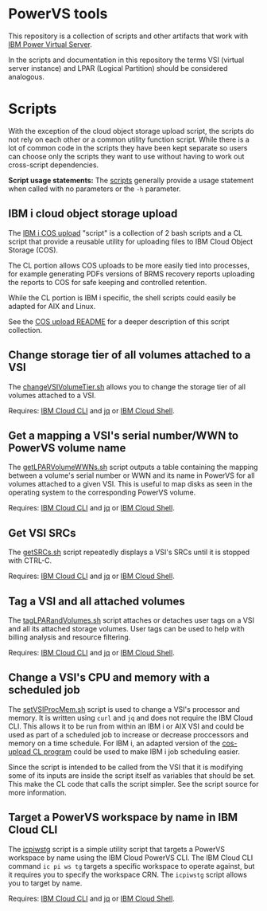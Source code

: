 # PowerVS tools
This repository is a collection of scripts and other artifacts that work with [IBM Power Virtual Server](https://cloud.ibm.com/power/overview).

In the scripts and documentation in this repository the terms VSI (virtual server instance) and LPAR (Logical Partition) should be considered analogous.

# Scripts
With the exception of the cloud object storage upload script, the scripts do not rely on each other or a common utility function script. While there is a lot of common code in the scripts they have been kept separate so users can choose only the scripts they want to use without having to work out cross-script dependencies.

**Script usage statements:** The [scripts](./scripts/) generally provide a usage statement when called with no parameters or the `-h` parameter.

## IBM i cloud object storage upload
The [IBM i COS upload](./cos-upload) "script" is a collection of 2 bash scripts and a CL script that provide a reusable utility for uploading files to IBM Cloud Object Storage (COS).

The CL portion allows COS uploads to be more easily tied into processes, for example generating PDFs versions of BRMS recovery reports uploading the reports to COS for safe keeping and controlled retention.

While the CL portion is IBM i specific, the shell scripts could easily be adapted for AIX and Linux.

See the [COS upload README](./scripts/cos-upload/README.md) for a deeper description of this script collection.

## Change storage tier of all volumes attached to a VSI
The [changeVSIVolumeTier.sh](./scripts/changeVSIVolumeTier.sh) allows you to change the storage tier of all volumes attached to a VSI.

Requires: [IBM Cloud CLI](https://cloud.ibm.com/docs/cli?topic=cli-getting-started) and [jq](https://jqlang.github.io/jq/) or [IBM Cloud Shell](https://www.ibm.com/products/cloud-shell).

## Get a mapping a VSI's serial number/WWN to PowerVS volume name
The [getLPARVolumeWWNs.sh](./scripts/getLPARVolumeWWNs.sh) script outputs a table containing the mapping between a volume's serial number or WWN and its name in PowerVS for all volumes attached to a given VSI. This is useful to map disks as seen in the operating system to the corresponding PowerVS volume.

Requires: [IBM Cloud CLI](https://cloud.ibm.com/docs/cli?topic=cli-getting-started) and [jq](https://jqlang.github.io/jq/) or [IBM Cloud Shell](https://www.ibm.com/products/cloud-shell).

## Get VSI SRCs
The [getSRCs.sh](./scripts/getSRCs.sh) script repeatedly displays a VSI's SRCs until it is stopped with CTRL-C.

Requires: [IBM Cloud CLI](https://cloud.ibm.com/docs/cli?topic=cli-getting-started) and [jq](https://jqlang.github.io/jq/) or [IBM Cloud Shell](https://www.ibm.com/products/cloud-shell).

## Tag a VSI and all attached volumes
The [tagLPARandVolumes.sh](./scripts/tagLPARandVolumes.sh) script attaches or detaches user tags on a VSI and all its attached storage volumes. User tags can be used to help with billing analysis and resource filtering.

Requires: [IBM Cloud CLI](https://cloud.ibm.com/docs/cli?topic=cli-getting-started) and [jq](https://jqlang.github.io/jq/) or [IBM Cloud Shell](https://www.ibm.com/products/cloud-shell).

## Change a VSI's CPU and memory with a scheduled job
The [setVSIProcMem.sh](./scripts/setVSIProcMem.sh) script is used to change a VSI's processor and memory. It is written using `curl` and `jq` and does not require the IBM Cloud CLI. This allows it to be run from within an IBM i or AIX VSI and could be used as part of a scheduled job to increase or decrease proccessors and memory on a time schedule. For IBM i, an adapted version of the [cos-upload CL program](./scripts/cos-upload/cos-upload.clp) could be used to make IBM i job scheduling easier.

Since the script is intended to be called from the VSI that it is modifying some of its inputs are inside the script itself as variables that should be set. This make the CL code that calls the script simpler. See the script source for more information.

## Target a PowerVS workspace by name in IBM Cloud CLI
The [icpiwstg](./scripts/icpiwstg) script is a simple utility script that targets a PowerVS workspace by name using the IBM Cloud PowerVS CLI. The IBM Cloud CLI command `ic pi ws tg` targets a specific workspace to operate against, but it requires you to specify the workspace CRN. The `icpiwstg` script allows you to target by name.

Requires: [IBM Cloud CLI](https://cloud.ibm.com/docs/cli?topic=cli-getting-started) and [jq](https://jqlang.github.io/jq/) or [IBM Cloud Shell](https://www.ibm.com/products/cloud-shell).